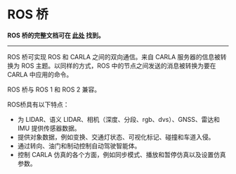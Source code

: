 # ROS 桥

__ROS 桥的完整文档可在 [__此处__](https://carla.readthedocs.io/projects/ros-bridge/en/latest/) 找到。__

---

ROS 桥可实现 ROS 和 CARLA 之间的双向通信。来自 CARLA 服务器的信息被转换为 ROS 主题。以同样的方式，ROS 中的节点之间发送的消息被转换为要在 CARLA 中应用的命令。

ROS 桥与 ROS 1 和 ROS 2 兼容。

ROS桥具有以下特点：

- 为 LIDAR、语义 LIDAR、相机（深度、分段、rgb、dvs）、GNSS、雷达和 IMU 提供传感器数据。
- 提供对象数据，例如变换、交通灯状态、可视化标记、碰撞和车道入侵。
- 通过转向、油门和制动控制自动驾驶智能体。
- 控制 CARLA 仿真的各个方面，例如同步模式、播放和暂停仿真以及设置仿真参数。
